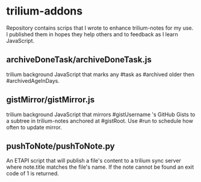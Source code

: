 # trilium-addons

Repository contains scrips that I wrote to enhance trilium-notes for my use.
I published them in hopes they help others and to feedback as I learn JavaScript.

## archiveDoneTask/archiveDoneTask.js

trilium background JavaScript that marks any #task as #archived older then #archivedAgeInDays.

## gistMirror/gistMirror.js

trilium background JavaScript that mirrors #gistUsername 's GitHub Gists to a subtree in trilium-notes anchored at #gistRoot.
Use #run to schedule how often to update mirror.

## pushToNote/pushToNote.py

An ETAPI script that will publish a file's content to a trilium sync server where note.title matches the file's name. If the note
cannot be found an exit code of 1 is returned.
